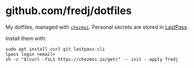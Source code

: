 # github.com/fredj/dotfiles

My dotfiles, managed with [`chezmoi`](https://github.com/twpayne/chezmoi). Personal secrets are stored in [LastPass](https://lastpass.com).

Install them with:

    sudo apt install curl git lastpass-cli
    lpass login <email>
    sh -c "$(curl -fsLS https://chezmoi.io/get)" -- init --apply fredj

